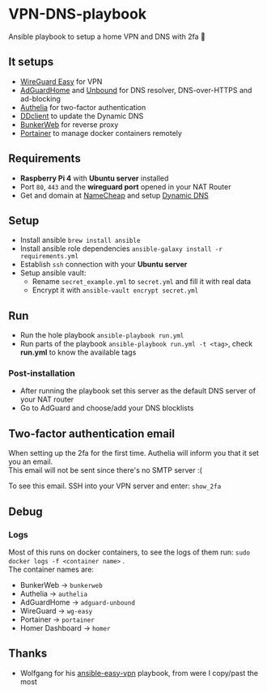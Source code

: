 # VPN-DNS-playbook
Ansible playbook to setup a home VPN and DNS with 2fa 🥷

## It setups
- [WireGuard Easy](https://github.com/WeeJeWel/wg-easy) for VPN
- [AdGuardHome](https://github.com/AdguardTeam/AdGuardHome) and [Unbound](https://github.com/NLnetLabs/unbound) for DNS resolver, DNS-over-HTTPS and ad-blocking
- [Authelia](https://github.com/authelia/authelia) for two-factor authentication
- [DDclient](https://github.com/ddclient/ddclient) to update the Dynamic DNS
- [BunkerWeb](https://github.com/bunkerity/bunkerweb) for reverse proxy 
- [Portainer](https://github.com/portainer/portainer) to manage docker containers remotely 
## Requirements 
- **Raspberry Pi 4** with **Ubuntu server** installed 
- Port `80`, `443` and the **wireguard port** opened in your NAT Router
- Get and domain at [NameCheap](https://www.namecheap.com/) and setup [Dynamic DNS](https://www.namecheap.com/support/knowledgebase/article.aspx/36/11/how-do-i-start-using-dynamic-dns/)

## Setup
- Install ansible `brew install ansible`
- Install ansible role dependencies `ansible-galaxy install -r requirements.yml`
- Establish `ssh` connection with your **Ubuntu server**
- Setup ansible vault:
  - Rename `secret_example.yml` to `secret.yml` and fill it with real data
  - Encrypt it with `ansible-vault encrypt secret.yml`

## Run
- Run the hole playbook `ansible-playbook run.yml`
- Run parts of the playbook `ansible-playbook run.yml -t <tag>`, check **run.yml** to know the available tags

### Post-installation  
- After running the playbook set this server as the default DNS server of your NAT router
- Go to AdGuard and choose/add your DNS blocklists

## Two-factor authentication email
When setting up the 2fa for the first time. Authelia will inform you that it set you an email.   
This email will not be sent since there's no SMTP server :( 

To see this email. SSH into your VPN server and enter: `show_2fa`

## Debug
### Logs
Most of this runs on docker containers, to see the logs of them run: `sudo docker logs -f <container name>` .  
The container names are:
- BunkerWeb -> `bunkerweb`
- Authelia -> `authelia`
- AdGuardHome -> `adguard-unbound`
- WireGuard -> `wg-easy`     
- Portainer -> `portainer`
- Homer Dashboard -> `homer`                                                                                                          

## Thanks  
- Wolfgang for his [ansible-easy-vpn](https://github.com/notthebee/ansible-easy-vpn) playbook, from were I copy/past the most 
